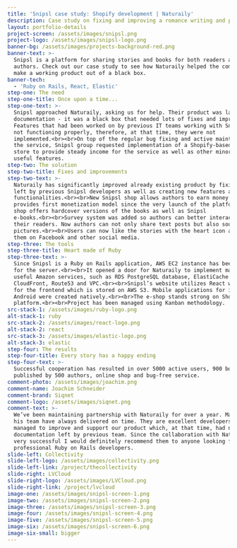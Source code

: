 ```yaml
---
title: 'Snipsl case study: Shopify development | Naturaily'
description: Case study on fixing and improving a romance writing and publishing platform.
layout: portfolio-details
project-screen: /assets/images/snipsl.png
project-logo: /assets/images/snipsl-logo.png
banner-bg: /assets/images/projects-background-red.png
banner-text: >-
  Snipsl is a platform for sharing stories and books for both readers and
  authors. Check out our case study to see how Naturaily helped the company to
  make a working product out of a black box.
banner-tech:
  - 'Ruby on Rails, React, Elastic'
step-one: The need
step-one-title: Once upon a time...
step-one-text: >-
  Snipsl approached Naturaily, asking us for help. Their product was lacking
  documentation - it was a black box that needed lots of fixes and improvements.
  Features that had been worked on by previous IT teams working with Snipsl were
  not functioning properly, therefore, at that time, they were not
  implemented.<br><br>On top of the regular bug fixing and active maintenance of
  the service, Snipsl group requested implementation of a Shopify-based online
  store to provide steady income for the service as well as other minor but
  useful features.
step-two: The solution
step-two-title: Fixes and improvements
step-two-text: >-
  Naturaily has significantly improved already existing product by fixing issues
  left by previous Snipsl developers as well as creating new features and
  functionalities.<br><br>New Snipsl shop allows authors to earn money and
  provides first monetization model since the very launch of the platform. The
  shop offers hardcover versions of the books as well as Snipsl
  e-books.<br><br>Survey system was added so authors can better interact with
  their readers. Now authors can not only share text posts but also sounds and
  pictures.<br><br>Users can now like the stories with the heart icon and share
  them on Facebook and other social media.
step-three: The tools
step-three-title: Heart made of Ruby
step-three-text: >-
  Since Snipsl is a Ruby on Rails application, AWS EC2 instance has been chosen
  for the server.<br><br>It opened a door for Naturaily to implement many other
  useful Amazon services, such as RDS PostgreSQL database, ElastiCache Redis,
  CloudFront, Route53 and VPC.<br><br>Snipsl’s website utilizes React with Redux
  for the frontend which is stored on AWS S3. Mobile applications for iOS and
  Android were created natively.<br><br>The e-shop stands strong on Shopify
  platform.<br><br>Project has been managed using Kanban methodology.
src-stack-1: /assets/images/ruby-logo.png
alt-stack-1: ruby
src-stack-2: /assets/images/react-logo.png
alt-stack-2: react
src-stack-3: /assets/images/elastic-logo.png
alt-stack-3: elastic
step-four: The results
step-four-title: Every story has a happy ending
step-four-text: >-
  Successful cooperation has resulted in over 5000 active users, 900 books
  published by 500 authors, online shop and bug-free service.
comment-photo: /assets/images/joachim.png
comment-name: Joachim Schneider
comment-brand: Siqnet
comment-logo: /assets/images/siqnet.png
comment-text: >-
  We’ve been maintaining partnership with Naturaily for over a year. Marcin and
  his team have always delivered on time. They are excellent developers that
  managed to improve and support our product which, at that time, had no
  documentation left by previous team. Since the collaboration with Naturaily is
  very successful I would definitely recommend them to anyone looking for
  professional Ruby on Rails developers.
slide-left: Collectivity
slide-left-logo: /assets/images/collectivity.png
slide-left-link: /project/thecollectivity
slide-right: LVCloud
slide-right-logo: /assets/images/LVCloud.png
slide-right-link: /project/lvcloud
image-one: /assets/images/snipsl-screen-1.png
image-two: /assets/images/snipsl-screen-2.png
image-three: /assets/images/snipsl-screen-3.png
image-four: /assets/images/snipsl-screen-4.png
image-five: /assets/images/snipsl-screen-5.png
image-six: /assets/images/snipsl-screen-6.png
image-six-small: bigger
---
```

